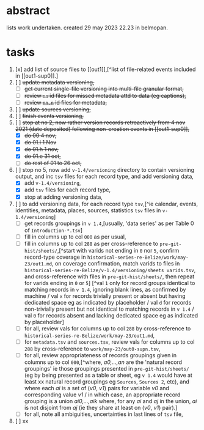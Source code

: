 # abstract

lists work undertaken. created 29 may 2023 22.23 in belmopan.

# tasks

1. [x] add list of source files to [[out1]],[^list of file-related events included in [[out1-sup0]].]
2. [ ] ~~update metadata versioning,~~
    - [ ] ~~get current single-file versioning into multi-file granular format,~~
    - [ ] ~~review `nn` id files for missed metadata attd to data (eg captions),~~
    - [ ] ~~review `nn.n` id files for metadata,~~
3. [ ] ~~update sources versioning,~~
4. [ ] ~~finish events versioning,~~
5. [ ] ~~stop at no 2, now rather version records retroactively from 4 nov 2021 (date deposited) following non-creation events in [[out1-sup0]],~~
    - [x] ~~do 00 4 nov,~~
    - [x] ~~do 01.i 1 Nov~~
    - [x] ~~do 01.h 1 nov,~~
    - [x] ~~do 01.e 31 oct,~~
    - [ ] ~~do rest of 01 to 26 oct,~~
6. [ ] stop no 5, now add `v-1.4/versioning` directory to contain versioning output, and inc `tsv` files for each record type, and add versioning data,
    - [x] add `v-1.4/versioning`,
    - [x] add `tsv` files for each record type,
    - [x] stop at adding versioning data,
7. [ ] to add versioning data, for each record type `tsv`,[^ie calendar, events, identities, metadata, places, sources, statistics `tsv` files in `v-1.4/versioning`]
    - [ ] get records groupings in `v 1.4`,[usually, 'data series' as per Table 0 of `Introduction-*.tsv`]
    - [ ] fill in columns up to col `000` as per usual,
    - [ ] fill in columns up to col `288` as per cross-reference to `pre-git-hist/sheets/`,[^start with varids not ending in `0` nor `5`, confirm record-type coverage in `historical-series-re-Belize/work/may-23/out1.md`, on coverage confirmation, match varids to files in `historical-series-re-Belize/v-1.4/versioning/sheets varids.tsv`, and cross-reference with files in `pre-git-hist/sheets/`, then repeat for varids ending in `0` or `5`] [^val `1` only for record groups identical to matching records in `v 1.4`, ignoring blank lines, as confirmed by machine / val `x` for records trivially present or absent but having dedicated space eg as indicated by placeholder / val `d` for records non-trivially present but not identical to matching records in `v 1.4` / val `0` for records absent and lacking dedicated space eg as indicated by placeholder]
    - [ ] for all, review vals for columns up to col `288` by cross-reference to `historical-series-re-Belize/work/may-23/out1.md`,
    - [ ] for `metadata.tsv` and `sources.tsv`, review vals for columns up to col `288` by cross-reference to `work/may-23/out0-supn.tsv`,
    - [ ] for all, review appropriateness of records groupings given in columns up to col `000`,[^where, *a0,...,an* are the 'natural record groupings' ie those groupings presented in `pre-git-hist/sheets/` (eg by being presented as a table or sheet, eg `v 1.4` would have at least xx natural record groupings eg `Sources`, `Sources 2`, etc), and where each *ai* is a set of (*v0*, *v1*) pairs for variable *v0* and corresponding value *v1* / in which case, an appropriate record grouping is a union *ai0,...,aik* where, for any *ai* and *aj* in the union, *ai* is not disjoint from *aj* (ie they share at least on (*v0*, *v1*) pair).]
    - [ ] for all, note all ambiguities, uncertainties in last lines of `tsv` file,
8. [ ] xx
